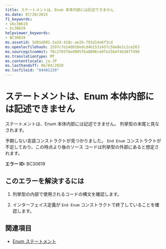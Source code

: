 ```yaml
---
title: ステートメントは、Enum 本体内部には記述できません
ms.date: 07/20/2015
f1_keywords:
- vbc30619
- bc30619
helpviewer_keywords:
- BC30619
ms.assetid: 5d91d601-2a2d-418c-ae26-791d14a6f3cd
ms.openlocfilehash: 2597c7e14d018edcd4b1531457c5be8e1c2ce263
ms.sourcegitcommit: f8c270376ed905f6a8896ce0fe25b4f4b38ff498
ms.translationtype: MT
ms.contentlocale: ja-JP
ms.lasthandoff: 06/04/2020
ms.locfileid: "84401220"
---
```

# <a name="statement-cannot-appear-within-an-enum-body"></a>ステートメントは、Enum 本体内部には記述できません
ステートメントは、Enum 本体内部には記述できません。 列挙型の末尾と見なされます。  
  
 予期しない言語コンストラクトが見つかりました。 `End Enum` コンストラクトが不足しており、この時点より後のソース コードは列挙型の外部にあると想定されます。  
  
 **エラー ID:** BC30619  
  
## <a name="to-correct-this-error"></a>このエラーを解決するには  
  
1. 列挙型の内部で使用されるコードの構文を確認します。  
  
2. インターフェイス定義が `End Enum` コンストラクトで終了していることを確認します。  
  
## <a name="see-also"></a>関連項目

- [Enum ステートメント](../language-reference/statements/enum-statement.md)
